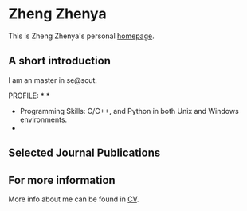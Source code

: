 # Zheng Zhenya
This is Zheng Zhenya's personal [homepage](https://zhenyazheng.github.io/).

## A short introduction
I am an master in se@scut.

PROFILE:
* 
* 
* Programming Skills: C/C++, and Python in both Unix and Windows environments.
* 


## Selected Journal Publications


## For more information
More info about me can be found in [CV](https://zhenyazheng.github.io/cv/).

